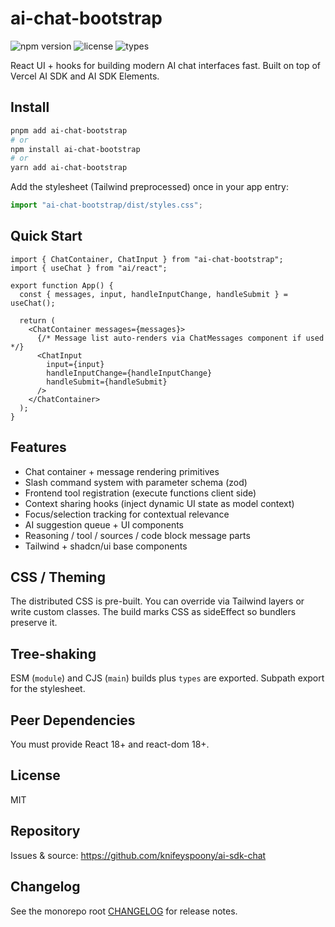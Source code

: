 # ai-chat-bootstrap

![npm version](https://img.shields.io/npm/v/ai-chat-bootstrap?color=brightgreen)
![license](https://img.shields.io/npm/l/ai-chat-bootstrap.svg)
![types](https://img.shields.io/badge/types-TypeScript-blue)

React UI + hooks for building modern AI chat interfaces fast. Built on top of Vercel AI SDK and AI SDK Elements.

## Install

```bash
pnpm add ai-chat-bootstrap
# or
npm install ai-chat-bootstrap
# or
yarn add ai-chat-bootstrap
```

Add the stylesheet (Tailwind preprocessed) once in your app entry:

```ts
import "ai-chat-bootstrap/dist/styles.css";
```

## Quick Start

```tsx
import { ChatContainer, ChatInput } from "ai-chat-bootstrap";
import { useChat } from "ai/react";

export function App() {
  const { messages, input, handleInputChange, handleSubmit } = useChat();

  return (
    <ChatContainer messages={messages}>
      {/* Message list auto-renders via ChatMessages component if used */}
      <ChatInput
        input={input}
        handleInputChange={handleInputChange}
        handleSubmit={handleSubmit}
      />
    </ChatContainer>
  );
}
```

## Features

- Chat container + message rendering primitives
- Slash command system with parameter schema (zod)
- Frontend tool registration (execute functions client side)
- Context sharing hooks (inject dynamic UI state as model context)
- Focus/selection tracking for contextual relevance
- AI suggestion queue + UI components
- Reasoning / tool / sources / code block message parts
- Tailwind + shadcn/ui base components

## CSS / Theming

The distributed CSS is pre-built. You can override via Tailwind layers or write custom classes. The build marks CSS as sideEffect so bundlers preserve it.

## Tree-shaking

ESM (`module`) and CJS (`main`) builds plus `types` are exported. Subpath export for the stylesheet.

## Peer Dependencies

You must provide React 18+ and react-dom 18+.

## License

MIT

## Repository

Issues & source: https://github.com/knifeyspoony/ai-sdk-chat

## Changelog

See the monorepo root [CHANGELOG](../../CHANGELOG.md) for release notes.
